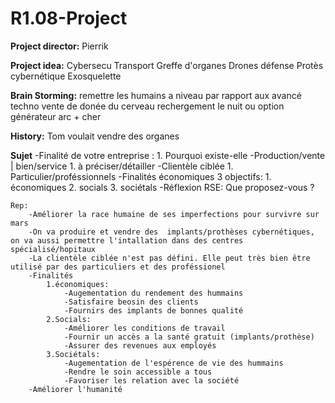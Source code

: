 # R1.08-Project

**Project director:** 
	Pierrik

**Project idea:** 
	Cybersecu
	Transport
	Greffe d'organes
	Drones défense
	Protès cybernétique
	Exosquelette

**Brain Storming:**
	remettre les humains a niveau par rapport aux avancé techno
	vente de donée du cerveau 
	rechergement le nuit ou option générateur arc + cher

**History:** 
	Tom voulait vendre des organes

**Sujet**
	-Finalité de votre entreprise :
		1. Pourquoi existe-elle
	-Production/vente | bien/service
		1. à préciser/détailler
	-Clientèle ciblée
		1. Particulier/proféssionnels
	-Finalités économiques
		3 objectifs:
			1. économiques
			2. socials
			3. sociétals
	-Réflexion RSE: Que proposez-vous ?

	Rep:
		-Améliorer la race humaine de ses imperfections pour survivre sur mars
		-On va produire et vendre des  implants/prothèses cybernétiques, on va aussi permettre l'intallation dans des centres spécialisé/hopitaux
		-La clientèle ciblée n'est pas défini. Elle peut très bien être utilisé par des particuliers et des proféssionel
		-Finalités
			1.économiques: 
				-Augementation du rendement des hummains
				-Satisfaire beosin des clients
				-Fournirs des implants de bonnes qualité
			2.Socials:
				-Améliorer les conditions de travail
				-Fournir un accès a la santé gratuit (implants/prothèse)
				-Assurer des revenues aux employés
			3.Sociétals:
				-Augementation de l'espérence de vie des hummains
				-Rendre le soin accessible a tous
				-Favoriser les relation avec la société
		-Améliorer l'humanité


